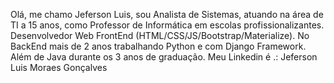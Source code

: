 Olá, me chamo Jeferson Luis, sou Analista de Sistemas, 
atuando na área de TI a 15 anos, como Professor de Informática em escolas 
profissionalizantes. Desenvolvedor Web FrontEnd (HTML/CSS/JS/Bootstrap/Materialize).
No BackEnd mais de 2 anos trabalhando Python e com Django Framework.
Além de Java durante os 3 anos de graduação.
Meu Linkedin é .: Jeferson Luis Moraes Gonçalves

